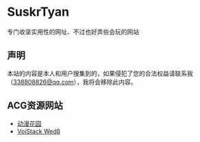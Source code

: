 # SuskrTyan
专门收录实用性的网址、不过也好弄些会玩的网站
## 声明
本站的内容是本人和用户搜集到的，如果侵犯了您的合法权益请联系我（338808826@qq.com），我将会移除此内容。
## ACG资源网站
+ <a href="www.dmhy.anoneko.com/">动漫花园</a>
+ <a href="www.voistock.com/ja/">VoiStack Wedβ</a>
